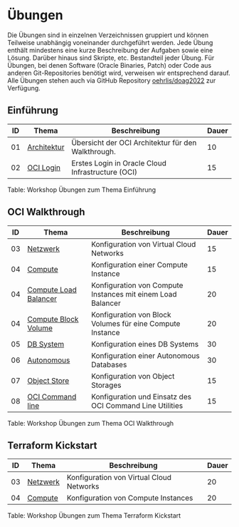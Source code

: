 <!-- markdownlint-disable MD025 -->
<!-- markdownlint-disable MD051 -->
<!-- markdownlint-configure-file { "MD013": { "tables": false } } -->
# Übungen

Die Übungen sind in einzelnen Verzeichnissen gruppiert und können Teilweise
unabhängig voneinander durchgeführt werden. Jede Übung enthält mindestens eine kurze
Beschreibung der Aufgaben sowie eine Lösung. Darüber hinaus sind Skripte, etc.
Bestandteil jeder Übung. Für Übungen, bei denen Software (Oracle Binaries, Patch)
oder Code aus anderen Git-Repositories benötigt wird, verweisen wir entsprechend
darauf. Alle Übungen stehen auch via GitHub Repository
[oehrlis/doag2022](https://github.com/oehrlis/doag2022) zur Verfügung.

## Einführung

| ID | Thema                                    | Beschreibung                                             | Dauer |
|----|------------------------------------------|----------------------------------------------------------|-------|
| 01 | [Architektur](#architektur)              | Übersicht der OCI Architektur für den Walkthrough.       | 10    |
| 02 | [OCI Login](#oci-konsole-login)          | Erstes Login in Oracle Cloud Infrastructure (OCI)        | 15    |

Table: Workshop Übungen zum Thema Einführung

## OCI Walkthrough

| ID | Thema                                                      | Beschreibung                                                | Dauer |
|----|------------------------------------------------------------|-------------------------------------------------------------|-------|
| 03 | [Netzwerk](#vcn-basics)                          | Konfiguration von Virtual Cloud Networks                    | 15    |
| 04 | [Compute](#simple-compute-instance)                       | Konfiguration einer Compute Instance                        | 15    |
| 04 | [Compute Load Balancer](#compute-instances-mit-load-balancer) | Konfiguration von Compute Instances mit einem Load Balancer | 20    |
| 04 | [Compute Block Volume](#compute-instance-mit-block-volume)   | Konfiguration von Block Volumes für eine Compute Instance   | 20    |
| 05 | [DB System](ex01/1x05-Database.md)                         | Konfiguration eines DB Systems                              | 30    |
| 06 | [Autonomous](ex01/1x05-Database.md)                        | Konfiguration einer Autonomous Databases                    | 30    |
| 07 | [Object Store](ex01/0x06-Autonomous.md)                    | Konfiguration von Object Storages                           | 15    |
| 08 | [OCI Command line](ex01/0x08-OCI-CLI.md)                   | Konfiguration und Einsatz des OCI Command Line Utilities    | 15    |

Table: Workshop Übungen zum Thema OCI Walkthrough

## Terraform Kickstart

| ID | Thema                                    | Beschreibung                                             | Dauer |
|----|------------------------------------------|----------------------------------------------------------|-------|
| 03 | [Netzwerk](ex02/1x03-Network.md)         | Konfiguration von Virtual Cloud Networks                 | 20    |
| 04 | [Compute](ex02/0x04-Compute.md)          | Konfiguration von Compute Instances                      | 20    |

Table: Workshop Übungen zum Thema Terraform Kickstart
